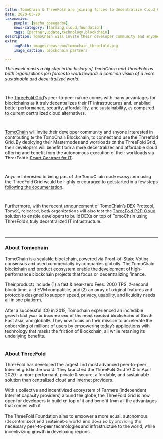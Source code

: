 ```yaml
---
title: TomoChain & ThreeFold are joining forces to decentralize Cloud Computing
date: 2020-05-20
taxonomies:
    people: [sacha_obeegadoo]
    news-category: [farming,cloud,foundation]
    tags: [partner,update,technology,blockchain]
description: TomoChain will invite their developer community and anyone interested in contributing to the TomoChain Blockchain, to connect and use the Threefold Grid.
extra:
    imgPath: images/newsroom/tomochain_threefold.png
    image_caption: blockchain partners
    
---
```


_This week marks a big step in the history of TomoChain and ThreeFold as both organizations join forces to work towards a common vision of a more sustainable and decentralized world._

<br/>

The [ThreeFold Grid](https://library.threefold.me/info/tfgrid/#/grid_why)’s peer-to-peer nature comes with many advantages for blockchains as it truly decentralizes their IT infrastructures and, enabling better performance, security, affordability, and sustainability, as compared to current centralized cloud alternatives.

<br/>

[TomoChain](https://tomochain.com) will invite their developer community and anyone interested in contributing to the TomoChain Blockchain, to connect and use the Threefold Grid. By deploying their Masternodes and workloads on the ThreeFold Grid, their developers will benefit from a more decentralized and affordable cloud offering and benefit from the autonomous execution of their workloads via ThreeFold’s [Smart Contract for IT](https://library.threefold.me/info/sdk/#/smart_contract).

<br/>

Anyone interested in being part of the TomoChain node ecosystem using the ThreeFold Grid would be highly encouraged to get started in a few steps [following the documentation](https://forum.threefold.io/t/setting-up-a-tomochain-node-in-5-steps/389).

<br/>

Furthermore, with the recent announcement of TomoChain’s DEX Protocol, TomoX, released, both organizations will also test the [ThreeFold P2P Cloud](https://library.threefold.me/info/sdk/#/intro) solution to enable developers to build DEXs on top of TomoChain using ThreeFold’s truly decentralized IT infrastructure.

<br/>

---

### About Tomochain
TomoChain is a scalable blockchain, powered via Proof-of-Stake Voting consensus and used commercially by companies globally. The TomoChain blockchain and product ecosystem enable the development of high-performance blockchain projects that focus on decentralizing finance. 
<br/>
<br/>
Their products include (1) a fast & near-zero Fees: 2000 TPS, 2-second block-time, and EVM  compatible, and (2) an array of original features and protocols designed to support speed, privacy, usability, and liquidity needs all in one platform. 
<br/>
<br/>
After a successful ICO in 2018, Tomochain experienced an incredible growth last year to become one of the most reputed blockchains of South East Asia, and globally. They now focus on their mission to accelerate the onboarding of millions of users by empowering today’s applications with technology that masks the friction of Blockchain, all while retaining its underlying benefits.
<br/>
<br/>
### About ThreeFold
ThreeFold has developed the largest and most advanced peer-to-peer Internet grid in the world.  They launched the ThreeFold Grid V2.0 in  April 2020 - a  more performant, private & secure, affordable, and sustainable solution than centralized cloud and internet providers. 
<br/>
<br/>
With a collective and incentivized ecosystem of Farmers (independent Internet capacity providers) around the globe, the ThreeFold Grid is now open for developers to build on top of it and benefit from all the advantages that comes with it.
<br/>
<br/>
The ThreeFold Foundation aims to empower a more equal, autonomous (decentralized) and sustainable world, and does so  by providing the necessary peer-to-peer technologies and infrastructure to the world, while incentivizing growth in developing regions.
